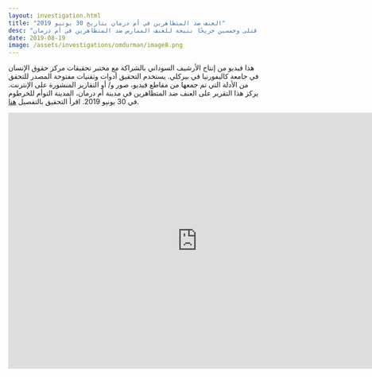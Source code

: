 ```yaml
---
layout: investigation.html
title: "العنف ضد المتظاهرين في أم درمان بتاريخ 30 يونيو 2019"
desc: "ثمانية قتلى وخمسين جريحًا نتيجة للعنف الممارس ضد المتظاهرين في أم درمان"
date: 2019-08-19
image: /assets/investigations/omdurman/image8.png
---
```


هذا فيديو من إنتاج الأرشيف السوداني بالشراكة مع مختبر تحقيقات مركز حقوق الإنسان في جامعة كاليفورنيا في بيركلي. يستخدم التحقيق أدوات وتقنيات مفتوحة المصدر للتحقق من الأدلة التي تم جمعها من مقاطع فيديو، صور و/ أو التقارير المنشورة على الإنترنت. يركز هذا التقرير على العنف ضد المتظاهرين في مدينة أم درمان، المدينة التوأم للخرطوم في 30 يونيو 2019. اقرأ التحقيق بالتفصيل [هنا](https://sudanesearchive.org/ar/investigations/omdurman.html).

<iframe width="760" height="515" src="https://www.youtube.com/embed/hjqFEMcidRg" frameborder="0" allow="accelerometer; autoplay; encrypted-media; gyroscope; picture-in-picture" allowfullscreen></iframe>
